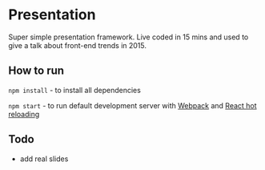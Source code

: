 # Presentation
Super simple presentation framework. Live coded in 15 mins and used to give a talk about front-end trends in 2015.

## How to run
`npm install` - to install all dependencies

`npm start` - to run default development server with [Webpack](https://github.com/webpack) and [React hot reloading](https://github.com/gaearon/react-hot-loader)

## Todo
- add real slides
